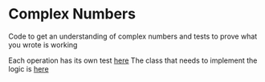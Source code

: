 # Complex Numbers

Code to get an understanding of complex numbers and 
tests to prove what you wrote is working

Each operation has its own test 
[here](operations_test.py)
The class that needs to implement the
logic is [here](operations.py)
